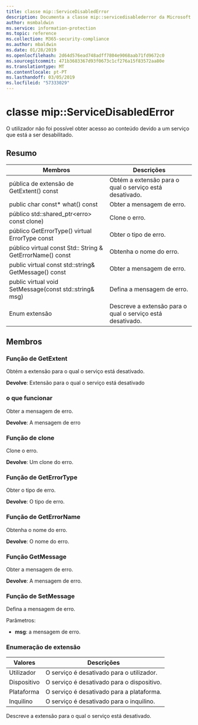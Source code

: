 ```yaml
---
title: classe mip::ServiceDisabledError
description: Documenta a classe mip::servicedisablederror da Microsoft Information Protection (MIP) SDK.
author: msmbaldwin
ms.service: information-protection
ms.topic: reference
ms.collection: M365-security-compliance
ms.author: mbaldwin
ms.date: 01/28/2019
ms.openlocfilehash: 2d64d576ead748adff7804e9068aab71fd9672c0
ms.sourcegitcommit: 471b3683367d93f0673c1cf276a15f83572aa80e
ms.translationtype: MT
ms.contentlocale: pt-PT
ms.lasthandoff: 03/05/2019
ms.locfileid: "57333029"
---
```

# <a name="class-mipservicedisablederror"></a>classe mip::ServiceDisabledError 
O utilizador não foi possível obter acesso ao conteúdo devido a um serviço que está a ser desabilitado.
  
## <a name="summary"></a>Resumo
 Membros                        | Descrições                                
--------------------------------|---------------------------------------------
pública de extensão de GetExtent() const  |  Obtém a extensão para o qual o serviço está desativado.
public char const* what() const  |  Obter a mensagem de erro.
público std::shared_ptr\<erro\> const clone)  |  Clone o erro.
público GetErrorType() virtual ErrorType const  |  Obter o tipo de erro.
público virtual const Std:: String & GetErrorName() const  |  Obtenha o nome do erro.
public virtual const std::string& GetMessage() const  |  Obter a mensagem de erro.
public virtual void SetMessage(const std::string& msg)  |  Defina a mensagem de erro.
Enum extensão  |  Descreve a extensão para o qual o serviço está desativado.
  
## <a name="members"></a>Membros
  
### <a name="getextent-function"></a>Função de GetExtent
Obtém a extensão para o qual o serviço está desativado.

  
**Devolve**: Extensão para o qual o serviço está desativado
  
### <a name="what-function"></a>o que funcionar
Obter a mensagem de erro.

  
**Devolve**: A mensagem de erro
  
### <a name="clone-function"></a>Função de clone
Clone o erro.

  
**Devolve**: Um clone do erro.
  
### <a name="geterrortype-function"></a>Função de GetErrorType
Obter o tipo de erro.

  
**Devolve**: O tipo de erro.
  
### <a name="geterrorname-function"></a>Função de GetErrorName
Obtenha o nome do erro.

  
**Devolve**: O nome do erro.
  
### <a name="getmessage-function"></a>Função GetMessage
Obter a mensagem de erro.

  
**Devolve**: A mensagem de erro.
  
### <a name="setmessage-function"></a>Função de SetMessage
Defina a mensagem de erro.

Parâmetros:  
* **msg**: a mensagem de erro.


  
### <a name="extent-enum"></a>Enumeração de extensão
 Valores                         | Descrições                                
--------------------------------|---------------------------------------------
Utilizador            | O serviço é desativado para o utilizador.
Dispositivo            | O serviço é desativado para o dispositivo.
Plataforma            | O serviço é desativado para a plataforma.
Inquilino            | O serviço é desativado para o inquilino.
Descreve a extensão para o qual o serviço está desativado.
